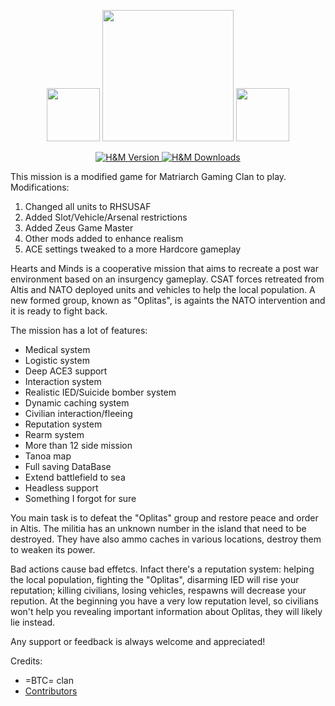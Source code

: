 <p align="center">
    <img src="https://data.bistudio.com/assets/img/badges/medal/MWFMP.png" width="85">
    <img src="http://www.giallustio.altervista.org/alterpages/logo.png" width="210">
    <img src="https://data.bistudio.com/assets/img/badges/medal/MWFMP.png" width="85">
</p>

<p align="center">
    <a href="https://github.com/Vdauphin/HeartsAndMinds/releases/tag/1.16.3">
        <img src="https://img.shields.io/badge/Version-1.16.3-blue.svg?style=flat-square" alt="H&M Version">
    </a>
    <a href="https://github.com/Vdauphin/HeartsAndMinds/releases">
        <img src="https://img.shields.io/github/downloads/Vdauphin/HeartsAndMinds/total.svg?style=flat-square&label=Downloads" alt="H&M Downloads">
    </a>
</p>

This mission is a modified game for Matriarch Gaming Clan to play.
Modifications:
1. Changed all units to RHSUSAF
2. Added Slot/Vehicle/Arsenal restrictions
3. Added Zeus Game Master
4. Other mods added to enhance realism
5. ACE settings tweaked to a more Hardcore gameplay


Hearts and Minds is a cooperative mission that aims to recreate a post war environment based on an insurgency gameplay.
CSAT forces retreated from Altis and NATO deployed units and vehicles to help the local population.
A new formed group, known as "Oplitas", is againts the NATO intervention and it is ready to fight back.

The mission has a lot of features:


- Medical system
- Logistic system
- Deep ACE3 support
- Interaction system
- Realistic IED/Suicide bomber system
- Dynamic caching system
- Civilian interaction/fleeing
- Reputation system
- Rearm system
- More than 12 side mission
- Tanoa map
- Full saving DataBase
- Extend battlefield to sea
- Headless support
- Something I forgot for sure


You main task is to defeat the "Oplitas" group and restore peace and order in Altis.
The militia has an unknown number in the island that need to be destroyed.
They have also ammo caches in various locations, destroy them to weaken its power.

Bad actions cause bad effetcs.
Infact there's a reputation system: helping the local population, fighting the "Oplitas", disarming IED will rise your reputation; killing civilians, losing vehicles, respawns will decrease your repution.
At the beginning you have a very low reputation level, so civilians won't help you revealing important information about Oplitas, they will likely lie instead.

Any support or feedback is always welcome and appreciated!

Credits:
- =BTC= clan
- [Contributors](https://github.com/Vdauphin/HeartsAndMinds/graphs/contributors)